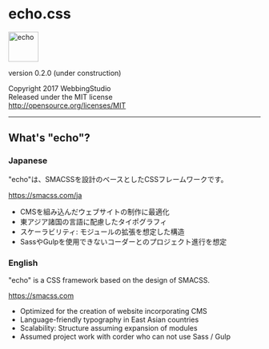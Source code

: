 echo.css
====================================

<img alt="echo" src="http://cms-skill.com/echo/images/logo.svg" height="60" />

version 0.2.0 (under construction)

Copyright 2017 WebbingStudio  
Released under the MIT license  
http://opensource.org/licenses/MIT

- - - - - - - - - - - - - - - - - - -

## What's "echo"?

### Japanese

"echo"は、SMACSSを設計のベースとしたCSSフレームワークです。

https://smacss.com/ja

- CMSを組み込んだウェブサイトの制作に最適化
- 東アジア諸国の言語に配慮したタイポグラフィ
- スケーラビリティ: モジュールの拡張を想定した構造
- SassやGulpを使用できないコーダーとのプロジェクト進行を想定

### English

"echo" is a CSS framework based on the design of SMACSS.

https://smacss.com

- Optimized for the creation of website incorporating CMS
- Language-friendly typography in East Asian countries
- Scalability: Structure assuming expansion of modules
- Assumed project work with corder who can not use Sass / Gulp

